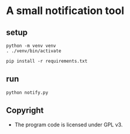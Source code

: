 # A small notification tool

## setup

```
python -m venv venv
. ./venv/bin/activate

pip install -r requirements.txt
```

## run

```
python notify.py
```

## Copyright

- The program code is licensed under GPL v3.

